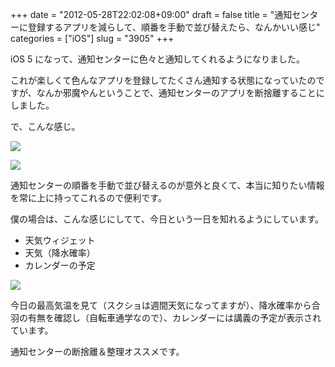 +++
date = "2012-05-28T22:02:08+09:00"
draft = false
title = "通知センターに登録するアプリを減らして、順番を手動で並び替えたら、なんかいい感じ"
categories = ["iOS"]
slug = "3905"
+++

iOS 5 になって、通知センターに色々と通知してくれるようになりました。

これが楽しくて色んなアプリを登録してたくさん通知する状態になっていたのですが、なんか邪魔やんということで、通知センターのアプリを断捨離することにしました。

で、こんな感じ。

![](/images/2012/05/3905_1.png)<br />

![](/images/2012/05/3905_2.png)

通知センターの順番を手動で並び替えるのが意外と良くて、本当に知りたい情報を常に上に持ってこれるので便利です。

僕の場合は、こんな感じにしてて、今日という一日を知れるようにしています。

* 天気ウィジェット
* 天気（降水確率）
* カレンダーの予定

![](/images/2012/05/3905_3.png)

今日の最高気温を見て（スクショは週間天気になってますが）、降水確率から合羽の有無を確認し（自転車通学なので）、カレンダーには講義の予定が表示されています。

通知センターの断捨離＆整理オススメです。
